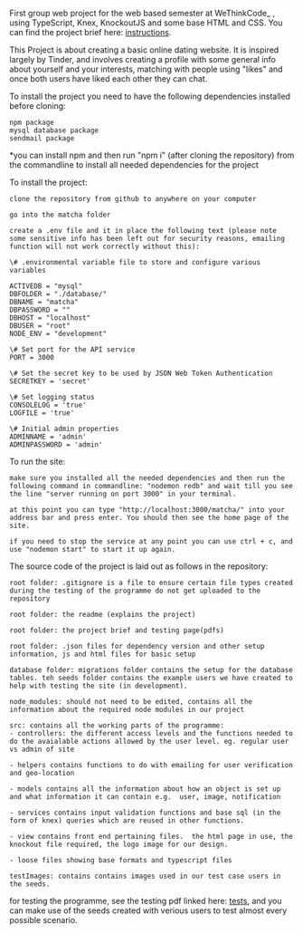 First group web project for the web based semester at WeThinkCode_ , using TypeScript, Knex, KnockoutJS and some base HTML and CSS. You can find the project brief here: [instructions](https://github.com/Hallocoos/matcha/blob/master/matcha.en.pdf).

This Project is about creating a basic online dating website. It is inspired largely by Tinder, and involves creating a profile with some general info about yourself and your interests, matching with people using "likes" and once both users have liked each other they can chat.

To install the project you need to have the following dependencies installed before cloning:

    npm package
    mysql database package
    sendmail package

*you can install npm and then run "npm i" (after cloning the repository) from the commandline to install all needed dependencies for the project

To install the project:

    clone the repository from github to anywhere on your computer

    go into the matcha folder

    create a .env file and it in place the following text (please note some sensitive info has been left out for security reasons, emailing function will not work correctly without this):
    
    \# .environmental variable file to store and configure various variables

    ACTIVEDB = "mysql"
    DBFOLDER = "./database/"
    DBNAME = "matcha"
    DBPASSWORD = ""
    DBHOST = "localhost"
    DBUSER = "root"
    NODE_ENV = "development"

    \# Set port for the API service
    PORT = 3000

    \# Set the secret key to be used by JSON Web Token Authentication
    SECRETKEY = 'secret'

    \# Set logging status 
    CONSOLELOG = 'true'
    LOGFILE = 'true'

    \# Initial admin properties
    ADMINNAME = 'admin'
    ADMINPASSWORD = 'admin'

To run the site:

    make sure you installed all the needed dependencies and then run the following command in commandline: "nodemon redb" and wait till you see the line "server running on port 3000" in your terminal.
    
    at this point you can type "http://localhost:3000/matcha/" into your address bar and press enter. You should then see the home page of the site.

    if you need to stop the service at any point you can use ctrl + c, and use "nodemon start" to start it up again. 

The source code of the project is laid out as follows in the repository:

    root folder: .gitignore is a file to ensure certain file types created during the testing of the programme do not get uploaded to the repository

    root folder: the readme (explains the project)

    root folder: the project brief and testing page(pdfs)

    root folder: .json files for dependency version and other setup information, js and html files for basic setup

    database folder: migrations folder contains the setup for the database tables. teh seeds folder contains the example users we have created to help with testing the site (in development).

    node_modules: should not need to be edited, contains all the information about the required node modules in our project

    src: contains all the working parts of the programme:
    - controllers: the different access levels and the functions needed to do the avaialable actions allowed by the user level. eg. regular user vs admin of site

    - helpers contains functions to do with emailing for user verification and geo-location

    - models contains all the information about how an object is set up and what information it can contain e.g.  user, image, notification

    - services contains input validation functions and base sql (in the form of knex) queries which are reused in other functions.

    - view contains front end pertaining files.  the html page in use, the knockout file required, the logo image for our design. 

    - loose files showing base formats and typescript files

    testImages: contains contains images used in our test case users in the seeds.

for testing the programme, see the testing pdf linked here: [tests](https://github.com/Hallocoos/matcha/blob/master/matcha.markingsheet.pdf), and you can make use of the seeds created with verious users to test almost every possible scenario.
